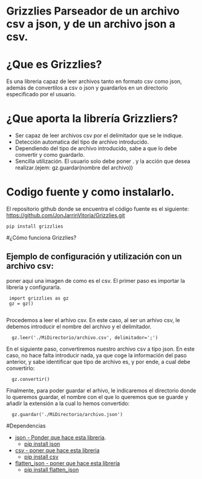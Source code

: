 # Grizzlies   Parseador de un archivo csv a json, y de un archivo json a csv.
# ¿Que es Grizzlies? 
Es una libreria capaz de leer archivos tanto en formato csv como json, además de convertilos a csv o json y guardarlos en un directorio especificado por el usuario.
# ¿Que aporta la librería Grizzliers?
* Ser capaz de leer archivos csv por el delimitador que se le indique.
* Detección automatica del tipo de archivo introducido.
* Dependiendo del tipo de archivo introducido, sabe a que lo debe convertir y como guardarlo.
* Sencilla utilización. El usuario solo debe poner . y la acción que desea realizar.(ejem: gz.guardar(nombre del archivo))
# Codigo fuente y como instalarlo.
El repositorio github donde se encuentra el código fuente es el siguiente: 
https://github.com/JonJarrinVitoria/Grizzlies.git 
```
pip install grizzlies
```
#¿Cómo funciona Grizzlies?
## Ejemplo de configuración y utilización con un archivo csv:
poner aqui una imagen de como es el csv.
El primer paso es importar la libreria y configurarla.
```
 import grizzlies as gz
 gz = gz()
 
```
Procedemos a leer el arhivo csv. En este caso, al ser un arhivo csv, le debemos introducir el nombre del archivo y el delimitador.
```
  gz.leer('./MiDirectorio/archivo.csv', delimitador=';')
```
En el siguiente paso, convertiremos nuestro archivo csv a tipo json. En este caso, no hace falta introducir nada, ya que coge la información del paso anterior, y sabe identificar que tipo de archivo es, y por ende, a cual debe convertirlo:
```
  gz.convertir()
```
Finalmente, para poder guardar el arhivo, le indicaremos el directorio donde lo queremos guardar, el nombre con el que lo queremos que se guarde y añadir la extensión a la cual lo hemos convertido:
```
  gz.guardar('./MiDirectorio/archivo.json')
```
#Dependencias
* [json - Ponder que hace esta libreria](https://docs.python.org/es/3/library/json.html).
  - [pip install json](https://pypi.org/project/jsonlib/)
* [csv - poner que hace esta libreria](https://docs.python.org/es/3/library/csv.html)
  - [pip install csv](https://pypi.org/project/python-csv/)
* [flatten_json - poner que hace esta libreria]()
  - [pip install flatten_json](https://pypi.org/project/flatten-json/)
